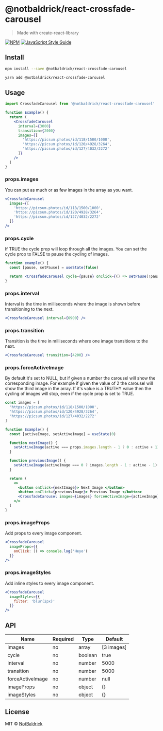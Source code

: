 # @notbaldrick/react-crossfade-carousel

> Made with create-react-library

[![NPM](https://img.shields.io/npm/v/@notbaldrick/react-crossfade-carousel.svg)](https://www.npmjs.com/package/@notbaldrick/react-crossfade-carousel) [![JavaScript Style Guide](https://img.shields.io/badge/code_style-standard-brightgreen.svg)](https://standardjs.com)

## Install

```bash
npm install --save @notbaldrick/react-crossfade-carousel
```

```bash
yarn add @notbaldrick/react-crossfade-carousel
```

## Usage

```jsx
import CrossfadeCarousel from '@notbaldrick/react-crossfade-carousel'

function Example() {
  return (
    <CrossfadeCarousel
      interval={3000}
      transition={2000}
      images={[
        'https://picsum.photos/id/118/1500/1000',
        'https://picsum.photos/id/120/4928/3264',
        'https://picsum.photos/id/127/4032/2272'
      ]}
    />
  )
}
```

### props.images

You can put as much or as few images in the array as you want.

```jsx
<CrossfadeCarousel
  images={[
    'https://picsum.photos/id/118/1500/1000',
    'https://picsum.photos/id/120/4928/3264',
    'https://picsum.photos/id/127/4032/2272'
  ]}
/>
```

### props.cycle

If TRUE the cycle prop will loop through all the images.
You can set the cycle prop to FALSE to pause the cycling of images.

```jsx
function example() {
  const [pause, setPause] = useState(false)

  return <CrossfadeCarousel cycle={pause} onClick={() => setPause(!pause)} />
}
```

### props.interval

Interval is the time in milliseconds where the image is shown before transitioning to the next.

```jsx
<CrossfadeCarousel interval={6900} />
```

### props.transition

Transition is the time in milliseconds where one image transitions to the next.

```jsx
<CrossfadeCarousel transition={4200} />
```

### props.forceActiveImage

By default it's set to NULL, but if given a number the carousel will show the corresponding image.
For example if given the value of 2 the carousel will show the third image in the array.
If it's value is a TRUTHY value then the cycling of images will stop, even if the cycle prop is set to TRUE.

```jsx
const images = [
  'https://picsum.photos/id/118/1500/1000',
  'https://picsum.photos/id/120/4928/3264',
  'https://picsum.photos/id/127/4032/2272'
]

function Example() {
  const [activeImage, setActiveImage] = useState(0)

  function nextImage() {
    setActiveImage(active === props.images.length - 1 ? 0 : active + 1)
  }

  function previousImage() {
    setActiveImage(activeImage === 0 ? images.length - 1 : active - 1)
  }

  return (
    <>
      <button onClick={nextImage}> Next Image </button>
      <button onClick={previousImage}> Previous Image </button>
      <CrossfadeCarousel images={images} forceActiveImage={activeImage} />
    </>
  )
}
```

### props.imageProps

Add props to every image component.

```jsx
<CrossfadeCarousel
  imageProps={{
    onClick: () => console.log('Heyo')
  }}
/>
```

### props.imageStyles

Add inline styles to every image component.

```jsx
<CrossfadeCarousel
  imageStyles={{
    filter: 'blur(2px)'
  }}
/>
```

## API

| Name             | Required | Type    | Default    |
| ---------------- | -------- | ------- | ---------- |
| images           | no       | array   | [3 images] |
| cycle            | no       | boolean | true       |
| interval         | no       | number  | 5000       |
| transition       | no       | number  | 5000       |
| forceActiveImage | no       | number  | null       |
| imageProps       | no       | object  | {}         |
| imageStyles      | no       | object  | {}         |

## License

MIT © [NotBaldrick](https://github.com/NotBaldrick)
